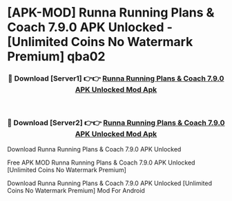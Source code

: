 # [APK-MOD] Runna  Running Plans & Coach 7.9.0 APK Unlocked - [Unlimited Coins No Watermark Premium] qba02



<div align="center">
<h3>🔴 Download [Server1] 👉👉 <a href="https://momento.my/?title=Runna__Running_Plans_&_Coach_7.9.0_APK_Unlocked">Runna  Running Plans & Coach 7.9.0 APK Unlocked Mod Apk</a></h3><br>

<h3>🔴 Download [Server2] 👉👉 <a href="https://momento.my/?title=Runna__Running_Plans_&_Coach_7.9.0_APK_Unlocked">Runna  Running Plans & Coach 7.9.0 APK Unlocked Mod Apk</a></h3>
</div>



Download Runna  Running Plans & Coach 7.9.0 APK Unlocked 

Free APK MOD Runna  Running Plans & Coach 7.9.0 APK Unlocked [Unlimited Coins No Watermark Premium]

Download Runna  Running Plans & Coach 7.9.0 APK Unlocked [Unlimited Coins No Watermark Premium] Mod For Android
